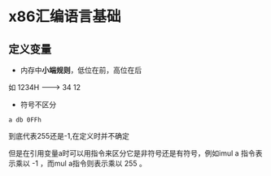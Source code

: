 # x86汇编语言基础

## 定义变量

- 内存中**小端规则**，低位在前，高位在后

如   1234H  --->      34   12

- 符号不区分

```
a db 0FFh
```

到底代表255还是-1,在定义时并不确定

但是在引用变量a时可以用指令来区分它是非符号还是有符号，例如imul  a 指令表示乘以  -1 ，而mul  a指令则表示乘以 255 。
